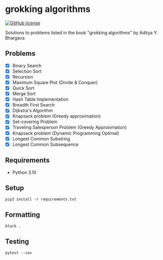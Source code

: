 # grokking algorithms

[![GitHub license](https://img.shields.io/badge/LICENSE-BSD--3--CLAUSE-GREEN?style=for-the-badge)](LICENSE)

Solutions to problems listed in the book "grokking algorithms" by Aditya Y. Bhargava

## Problems

- [x] Binary Search
- [x] Selection Sort
- [x] Recursion
- [x] Maximum Square Plot (Divide & Conquer)
- [x] Quick Sort
- [x] Merge Sort
- [x] Hash Table Implementation
- [x] Breadth First Search
- [x] Dijkstra's Algorithm
- [x] Knapsack problem (Greedy approximation)
- [x] Set-covering Problem
- [x] Traveling Salesperson Problem (Greedy Approximation)
- [x] Knapsack problem (Dynamic Programming Optimal)
- [x] Longest Common Substring
- [x] Longest Common Subsequence

## Requirements

- Python 3.10

## Setup

```shell
pip3 install -r requirements.txt
```

## Formatting

```shell
black .
```

## Testing

```shell
pytest --cov
```
